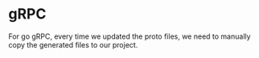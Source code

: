 # gRPC

For go gRPC, every time we updated the proto files, we need to manually copy the generated files to our project.
